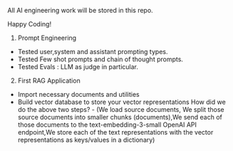 All AI engineering work will be stored in this repo.

Happy Coding!

1) Prompt Engineering
 - Tested user,system and assistant prompting types. 
 - Tested Few shot prompts and chain of thought prompts.
 - Tested Evals : LLM as judge in particular.

2) First RAG Application
 - Import necessary documents and utilities
 - Build vector database to store your vector representations
    How did we do the above two steps? - 
     (We load source documents, We split those source documents into smaller chunks (documents),We send each of those documents to the text-embedding-3-small OpenAI API endpoint,We store each of the text representations with the vector representations as keys/values in a dictionary)